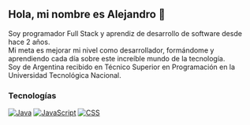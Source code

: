 ## Hola, mi nombre es Alejandro 👋

Soy programador Full Stack y aprendiz de desarrollo de software desde hace 2 años. 
</br>
Mi meta es mejorar mi nivel como desarrollador, formándome y aprendiendo cada día sobre este increíble mundo de la tecnología.
</br>
Soy de Argentina recibido en Técnico Superior en Programación en la Universidad Tecnológica Nacional.

### Tecnologías

[![Java](https://img.shields.io/badge/Java-007396?style=for-the-badge&logo=java&logoColor=white&labelColor=101010)]()
[![JavaScript](https://img.shields.io/badge/JavaScript-F7DF1E?style=for-the-badge&logo=javascript&logoColor=white&labelColor=101010)]()
[![CSS]()]()
